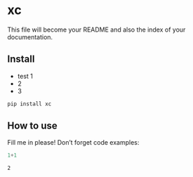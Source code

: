 xc
================

<!-- WARNING: THIS FILE WAS AUTOGENERATED! DO NOT EDIT! -->

This file will become your README and also the index of your
documentation.

## Install

- test 1
- 2
- 3

``` sh
pip install xc
```

## How to use

Fill me in please! Don’t forget code examples:

``` python
1+1
```

    2
